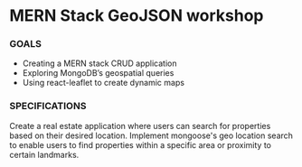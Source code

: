 # MERN Stack GeoJSON workshop

### GOALS
- Creating a MERN stack CRUD application 
- Exploring MongoDB’s geospatial queries
- Using react-leaflet to create dynamic maps

### SPECIFICATIONS
Create a real estate application where users can search for properties based on their desired location. Implement mongoose's geo location search to enable users to find properties within a specific area or proximity to certain landmarks.

